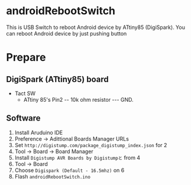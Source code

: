 # androidRebootSwitch

This is USB Switch to reboot Android device by ATtiny85 (DigiSpark).
You can reboot Android device by just pushing button

# Prepare

## DigiSpark (ATtiny85) board

* Tact SW
  * ATtiny 85's Pin2 -- 10k ohm resistor --- GND.

## Software

1. Install Aruduino IDE
2. Preference -> Adittional Boards Manager URLs
3. Set ```http://digistump.com/package_digistump_index.json``` for 2
4. Tool -> Board -> Board Manager
5. Install ```Digistump AVR Boards by Digistumpと``` from 4
6. Tool -> Board
7. Choose ```Digispark (Default - 16.5mhz)``` on 6
8. Flash ```androidRebootSwitch.ino```
